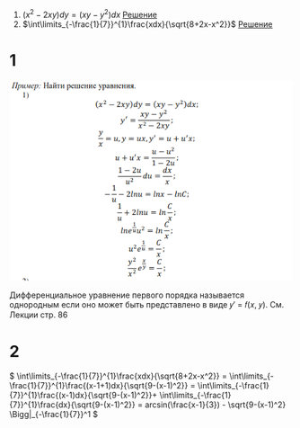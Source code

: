 <!-- title: Вопросы матан -->

1. $(x^2 - 2xy)dy=(xy-y^2)dx$ [Решение](#1)
2. $\int\limits_{-\frac{1}{7}}^{1}\frac{xdx}{\sqrt{8+2x-x^2}}$ [Решение](#2)

# 1

![number1](img/1.png)

Дифференциальное уравнение первого порядка называется однородным
если оно может быть представлено в виде 𝑦′ = 𝑓(𝑥, 𝑦). См. Лекции стр. 86

# 2

$
\int\limits_{-\frac{1}{7}}^{1}\frac{xdx}{\sqrt{8+2x-x^2}} =
\int\limits_{-\frac{1}{7}}^{1}\frac{(x-1+1)dx}{\sqrt{9-(x-1)^2}} =
\int\limits_{-\frac{1}{7}}^{1}\frac{(x-1)dx}{\sqrt{9-(x-1)^2}}+
\int\limits_{-\frac{1}{7}}^{1}\frac{dx}{\sqrt{9-(x-1)^2}} =
arcsin(\frac{x-1}{3}) - \sqrt{9-(x-1)^2} \Bigg|_{-\frac{1}{7}}^1
$

